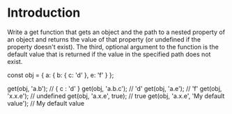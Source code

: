 # Introduction

Write a get function that gets an object and the path to a nested property of an object and returns the value of that property (or undefined if the property doesn't exist).
The third, optional argument to the function is the default value that is returned if the value in the specified path does not exist.

const obj = { 
  a: { 
    b: { 
      c: 'd' 
    },
    e: 'f'
  }
};

get(obj, 'a.b');   // { c : 'd' }
get(obj, 'a.b.c'); // 'd'
get(obj, 'a.e');   // 'f'
get(obj, 'x.x.e'); // undefined
get(obj, 'a.x.e', true); // true
get(obj, 'a.x.e', 'My default value'); // My default value